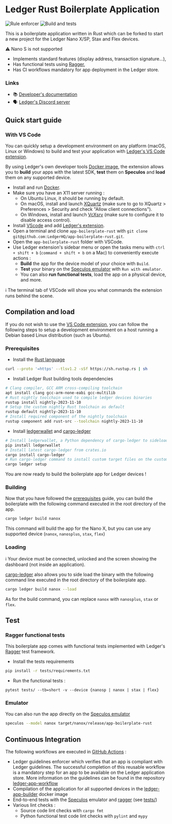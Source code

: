 # Ledger Rust Boilerplate Application

![Rule enforcer](https://github.com/LedgerHQ/app-boilerplate-rust/actions/workflows/guidelines_enforcer.yml/badge.svg) ![Build and tests](https://github.com/LedgerHQ/app-boilerplate-rust/actions/workflows/build_and_functional_tests.yml/badge.svg)

This is a boilerplate application written in Rust which can be forked to start a new project for the Ledger Nano X/SP, Stax and Flex devices.

:warning: Nano S is not supported

* Implements standard features (display address, transaction signature...),
* Has functional tests using [Ragger](https://github.com/LedgerHQ/ragger),
* Has CI workflows mandatory for app deployment in the Ledger store.

### Links

* 📚 [Developer's documentation](https://developers.ledger.com/)<br/>
* 🗣️ [Ledger's Discord server](https://discord.gg/Ledger)

## Quick start guide

### With VS Code

You can quickly setup a development environment on any platform (macOS, Linux or Windows) to build and test your application with [Ledger's VS Code extension](https://marketplace.visualstudio.com/items?itemName=LedgerHQ.ledger-dev-tools).

By using Ledger's own developer tools [Docker image](https://github.com/LedgerHQ/ledger-app-builder/pkgs/container/ledger-app-builder%2Fledger-app-dev-tools), the extension allows you to **build** your apps with the latest SDK, **test** them on **Speculos** and **load** them on any supported device.

* Install and run [Docker](https://www.docker.com/products/docker-desktop/).
* Make sure you have an X11 server running :
  * On Ubuntu Linux, it should be running by default.
  * On macOS, install and launch [XQuartz](https://www.xquartz.org/) (make sure to go to XQuartz > Preferences > Security and check "Allow client connections").
  * On Windows, install and launch [VcXsrv](https://sourceforge.net/projects/vcxsrv/) (make sure to configure it to disable access control).
* Install [VScode](https://code.visualstudio.com/download) and add [Ledger's extension](https://marketplace.visualstudio.com/items?itemName=LedgerHQ.ledger-dev-tools).
* Open a terminal and clone `app-boilerplate-rust` with `git clone git@github.com:LedgerHQ/app-boilerplate-rust.git`.
* Open the `app-boilerplate-rust` folder with VSCode.
* Use Ledger extension's sidebar menu or open the tasks menu with `ctrl + shift + b` (`command + shift + b` on a Mac) to conveniently execute actions :
  * **Build** the app for the device model of your choice with `Build`.
  * **Test** your binary on the [Speculos emulator](https://github.com/LedgerHQ/speculos) with `Run with emulator`.
  * You can also **run functional tests**, load the app on a physical device, and more.

ℹ️ The terminal tab of VSCode will show you what commands the extension runs behind the scene.

## Compilation and load

If you do not wish to use the [VS Code extension](#with-vs-code), you can follow the following steps to setup a development environment on a host running a Debian based Linux distribution (such as Ubuntu).

### Prerequisites

* Install the [Rust language](https://www.rust-lang.org/)

```bash
curl --proto '=https' --tlsv1.2 -sSf https://sh.rustup.rs | sh
```

* Install Ledger Rust building tools dependencies

```bash
# Clang compiler, GCC ARM cross-compiling toolchain 
apt install clang gcc-arm-none-eabi gcc-multilib
# Rust nightly toolchain used to compile ledger devices binaries
rustup install nightly-2023-11-10
# Setup the custom nightly Rust toolchain as default
rustup default nightly-2023-11-10
# Install required component of the nightly toolchain
rustup component add rust-src --toolchain nightly-2023-11-10
```

* Install [ledgerwallet](https://github.com/LedgerHQ/ledgerctl/) and [cargo-ledger](https://github.com/LedgerHQ/cargo-ledger)

```bash
# Install ledgerwallet, a Python dependency of cargo-ledger to sideload binaries on Ledger devices
pip install ledgerwallet
# Install latest cargo-ledger from crates.io
cargo install cargo-ledger
# Run cargo-ledger command to install custom target files on the custom nightly toolchain
cargo ledger setup
```

You are now ready to build the boilerplate app for Ledger devices !

### Building

Now that you have followed the [prerequisites](#prerequisites) guide, you can build the boilerplate with the following command executed in the root directory of the app.

```bash
cargo ledger build nanox
```

This command will build the app for the Nano X, but you can use any supported device (`nanox`, `nanosplus`, `stax`, `flex`)

### Loading

ℹ️ Your device must be connected, unlocked and the screen showing the dashboard (not inside an application).

[cargo-ledger](https://github.com/LedgerHQ/cargo-ledger) also allows you to side load the binary with the following command line executed in the root directory of the boilerplate app.

```bash
cargo ledger build nanox --load
```

As for the build command, you can replace `nanox` with `nanosplus`, `stax` or `flex`.

## Test

### Ragger functional tests

This boilerplate app comes with functional tests implemented with Ledger's [Ragger](https://github.com/LedgerHQ/ragger) test framework.

* Install the tests requirements

```bash
pip install -r tests/requirements.txt 
```

* Run the functional tests :

```shell
pytest tests/ --tb=short -v --device {nanosp | nanox | stax | flex}
```

### Emulator

You can also run the app directly on the [Speculos emulator](https://github.com/LedgerHQ/speculos)

```bash
speculos --model nanox target/nanox/release/app-boilerplate-rust
```

## Continuous Integration

The following workflows are executed in [GitHub Actions](https://github.com/features/actions) :

* Ledger guidelines enforcer which verifies that an app is compliant with Ledger guidelines. The successful completion of this reusable workflow is a mandatory step for an app to be available on the Ledger application store. More information on the guidelines can be found in the repository [ledger-app-workflow](https://github.com/LedgerHQ/ledger-app-workflows)
* Compilation of the application for all supported devices in the [ledger-app-builder](https://github.com/LedgerHQ/ledger-app-builder) docker image
* End-to-end tests with the [Speculos](https://github.com/LedgerHQ/speculos) emulator and [ragger](https://github.com/LedgerHQ/ragger) (see [tests/](tests/))
* Various lint checks :
  * Source code lint checks with `cargo fmt`
  * Python functional test code lint checks with `pylint` and `mypy`
